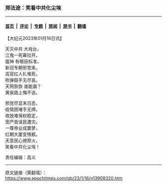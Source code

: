### 郑法途：笑看中共化尘埃

---

#### [首页](../../../..?n13908320) &nbsp;|&nbsp; [评论](../../../../../epoch-comment?n13908320) &nbsp;|&nbsp; [专题](../../../../../epoch-special?n13908320) &nbsp;|&nbsp; [禁闻](../../../../../epoch-news?n13908320) &nbsp;|&nbsp; [禁书](../../../../../books?n13908320) &nbsp;|&nbsp; [翻墙](https://github.com/gfw-breaker/nogfw/blob/master/README.md?n13908320)


<div class="post_content" id="artbody" itemprop="articleBody">
 <!-- article content begin -->
 <p>
  【大纪元2023年01月16日讯】
 </p>
 <p>
  <ok href="https://www.epochtimes.com/gb/tag/%E5%A4%A9%E7%81%AD%E4%B8%AD%E5%85%B1.html">
   天灭中共
  </ok>
  大戏台，
  <br/>
  江鬼一死幕拉开。
  <br/>
  <ok href="https://www.epochtimes.com/gb/tag/%E7%98%9F%E7%A5%9E.html">
   瘟神
  </ok>
  有眼目标准，
  <br/>
  新冠专朝邪党来。
  <br/>
  高官红人扎堆死，
  <br/>
  吹弹鼓手无尽哀。
  <br/>
  <ok href="https://www.epochtimes.com/gb/tag/%E5%A4%A9%E7%BD%91%E6%81%A2%E6%81%A2.html">
   天网恢恢
  </ok>
  谁能漏？
  <br/>
  黄泉路上悔不该。
 </p>
 <p>
  邪党尽显末日态，
  <br/>
  疫情困堵手无牌。
  <br/>
  收放难保权稳定，
  <br/>
  宽严皆误民遭灾。
  <br/>
  一尊帝业成噩梦，
  <br/>
  红朝大厦变残骸。
  <br/>
  天意民心燎原火，
  <br/>
  笑看中共化尘埃！
 </p>
 <p>
  责任编辑：高义
 </p>
 <!-- article content end -->
 <div id="below_article_ad">
 </div>
</div>


---

原文链接（需翻墙）：https://www.epochtimes.com/gb/23/1/16/n13908320.htm